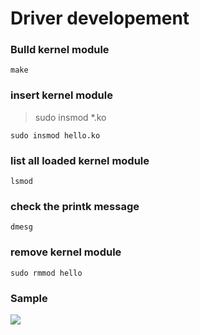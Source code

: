 # Driver developement

### Bulld kernel module
`make`
### insert kernel module
> sudo insmod *.ko

`sudo insmod hello.ko`
### list all loaded kernel module
`lsmod`
### check the printk message
`dmesg`
### remove kernel module
`sudo rmmod hello`

### Sample
![](https://i.imgur.com/e7fpkX8.png)